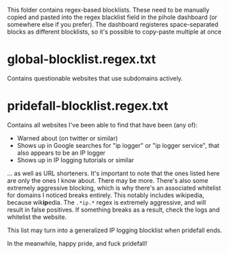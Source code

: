 This folder contains regex-based blocklists. These need to be manually copied and pasted into the regex blacklist field in the pihole dashboard (or somewhere else if you prefer). The dashboard registeres space-separated blocks as different blocklists, so it's possible to copy-paste multiple at once 

# global-blocklist.regex.txt

Contains questionable websites that use subdomains actively.

# pridefall-blocklist.regex.txt

Contains all websites I've been able to find that have been (any of):

* Warned about (on twitter or similar)
* Shows up in Google searches for "ip logger" or "ip logger service", that also appears to be an IP logger
* Shows up in IP logging tutorials or similar

... as well as URL shorteners. It's important to note that the ones listed here are only the ones I know about. There may be more. There's also some extremely aggressive blocking, which is why there's an associated whitelist for domains I noticed breaks entirely. This notably includes wikipedia, because wik**ip**edia. The `.*ip.*` regex is extremely aggressive, and will result in false positives. If something breaks as a result, check the logs and whitelist the website.

This list may turn into a generalized IP logging blocklist when pridefall ends.

In the meanwhile, happy pride, and fuck pridefall! 

